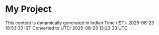 # My Project

This content is dynamically generated in Indian Time (IST): 2025-08-23 18:53:33 IST
Converted to UTC: 2025-08-23 13:23:33 UTC
